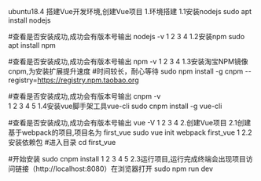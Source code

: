 ubuntu18.4 搭建Vue开发环境,创建Vue项目
1.环境搭建
1.1安装nodejs
sudo apt install nodejs

#查看是否安装成功,成功会有版本号输出
nodejs -v
1
2
3
4
1.2安装npm
sudo apt install npm

#查看是否安装成功,成功会有版本号输出
npm -v
1
2
3
4
1.3安装淘宝NPM镜像cnpm,为安装扩展提升速度
#时间较长，耐心等待
sudo npm install -g cnpm --registry=https://registry.npm.taobao.org

#查看是否安装成功,成功会有版本号输出
cnpm -v  
1
2
3
4
5
1.4安装vue脚手架工具vue-cli
sudo cnpm install -g vue-cli

#查看是否安装成功,成功会有版本号输出
vue -V
1
2
3
4
2.创建Vue项目
2.1创建基于webpack的项目,项目名为 first_vue
sudo vue init webpack first_vue
1
2.2安装依赖包
#进入目录
cd first_vue

#开始安装
sudo cnpm install
1
2
3
4
5
2.3运行项目,运行完成终端会出现项目访问链接（http://localhost:8080）在浏览器打开
sudo npm run dev 